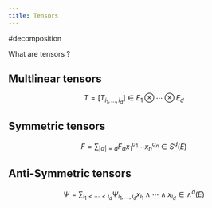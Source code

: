 ```yaml
---
title: Tensors
---
```

#decomposition

What are tensors ?

## Multlinear tensors

$$
T = [T_{i_1, ..., i_d}] \in E_1 \otimes \cdots \otimes E_d
$$ 
## Symmetric tensors

$$
F = \sum_{|\alpha|=d} F_{\alpha} x_1^{\alpha_1} \cdots x_n^{\alpha_n} \in S^d(E)
$$

## Anti-Symmetric tensors

$$
\Psi = \sum_{i_1< \cdots < i_d} \Psi_{i_1, \ldots, i_d} x_{i_1} \wedge \cdots \wedge x_{i_d} \in \wedge^d(E)
$$
